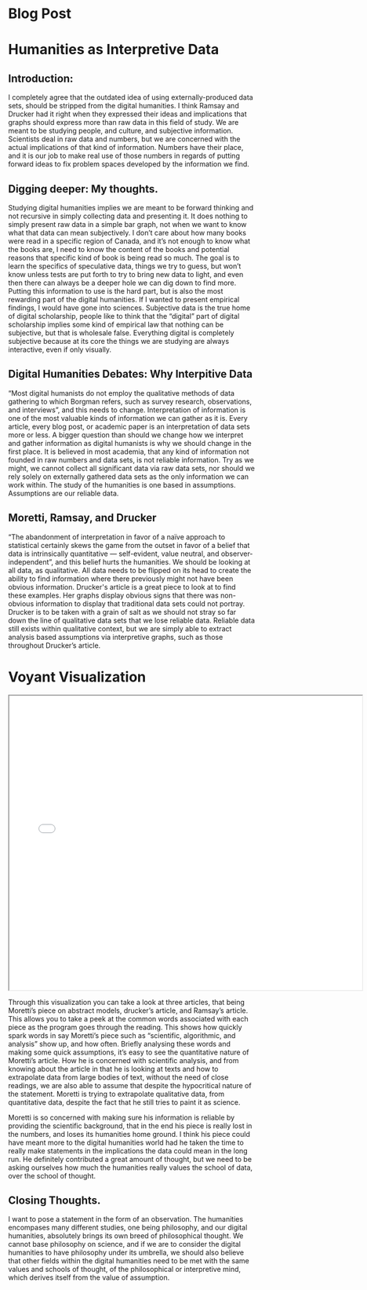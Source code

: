 # Blog Post

# Humanities as Interpretive Data

## Introduction:
I completely agree that the outdated idea of using externally-produced data sets, should be stripped from the digital humanities. I think Ramsay and Drucker had it right when they expressed their ideas and implications that graphs should express more than raw data in this field of study. We are meant to be studying people, and culture, and subjective information. Scientists deal in raw data and numbers, but we are concerned with the actual implications of that kind of information. Numbers have their place, and it is our job to make real use of those numbers in regards of putting forward ideas to fix problem spaces developed by the information we find.

## Digging deeper: My thoughts.
Studying digital humanities implies we are meant to be forward thinking and not recursive in simply collecting data and presenting it. It does nothing to simply present raw data in a simple bar graph, not when we want to know what that data can mean subjectively. I don’t care about how many books were read in a specific region of Canada, and it’s not enough to know what the books are, I need to know the content of the books and potential reasons that specific kind of book is being read so much. The goal is to learn the specifics of speculative data, things we try to guess, but won’t know unless tests are put forth to try to bring new data to light, and even then there can always be a deeper hole we can dig down to find more. Putting this information to use is the hard part, but is also the most rewarding part of the digital humanities. If I wanted to present empirical findings, I would have gone into sciences. Subjective data is the true home of digital scholarship, people like to think that the “digital” part of digital scholarship implies some kind of empirical law that nothing can be subjective, but that is wholesale false. Everything digital is completely subjective because at its core the things we are studying are always interactive, even if only visually.

## Digital Humanities Debates: Why Interpitive Data

“Most digital humanists do not employ the qualitative methods of data gathering to which Borgman refers, such as survey research, observations, and interviews”, and this needs to change. Interpretation of information is one of the most valuable kinds of information we can gather as it is. Every article, every blog post, or academic paper is an interpretation of data sets more or less. A bigger question than should we change how we interpret and gather information as digital humanists is why we should change in the first place. It is believed in most academia, that any kind of information not founded in raw numbers and data sets, is not reliable information. Try as we might, we cannot collect all significant data via raw data sets, nor should we rely solely on externally gathered data sets as the only information we can work within. The study of the humanities is one based in assumptions. Assumptions are our reliable data.

## Moretti, Ramsay, and Drucker

“The abandonment of interpretation in favor of a naïve approach to statistical certainly skews the game from the outset in favor of a belief that data is intrinsically quantitative — self-evident, value neutral, and observer-independent”, and this belief hurts the humanities. We should be looking at all data, as qualitative. All data needs to be flipped on its head to create the ability to find information where there previously might not have been obvious information. Drucker's article is a great piece to look at to find these examples. Her graphs display obvious signs that there was non-obvious information to display that traditional data sets could not portray. Drucker is to be taken with a grain of salt as we should not stray so far down the line of qualitative data sets that we lose reliable data. Reliable data still exists within qualitative context, but we are simply able to extract analysis based assumptions via interpretive graphs, such as those throughout Drucker’s article.

# Voyant Visualization

<!--	Exported from Voyant Tools (voyant-tools.org).
The iframe src attribute below uses a relative protocol to better function with both
http and https sites, but if you're embedding this into a local web page (file protocol)
you should add an explicit protocol (https if you're using voyant-tools.org, otherwise
it depends on this server.
Feel free to change the height and width values or other styling below: -->
<iframe style='width: 720px; height: 600px;' src='//voyant-tools.org/tool/Bubbles/?view=Trends&docIndex=2&speed=60&corpus=21d23fee4ac7ad02ebfbdcbcba3ce54f'></iframe>

Through this visualization you can take a look at three articles, that being Moretti’s piece on abstract models, drucker’s article, and Ramsay’s article. This allows you to take a peek at the common words associated with each piece as the program goes through the reading. This shows how quickly spark words in say Moretti’s piece such as “scientific, algorithmic, and analysis” show up, and how often. Briefly analysing these words and making some quick assumptions, it’s easy to see the quantitative nature of Moretti’s article. How he is concerned with scientific analysis, and from knowing about the article in that he is looking at texts and how to extrapolate data from large bodies of text, without the need of close readings, we are also able to assume that despite the hypocritical nature of the statement. Moretti is trying to extrapolate qualitative data, from quantitative data, despite the fact that he still tries to paint it as science.

Moretti is so concerned with making sure his information is reliable by providing the scientific background, that in the end his piece is really lost in the numbers, and loses its humanities home ground. I think his piece could have meant more to the digital humanities world had he taken the time to really make statements in the implications the data could mean in the long run. He definitely contributed a great amount of thought, but we need to be asking ourselves how much the humanities really values the school of data, over the school of thought.

## Closing Thoughts.

I want to pose a statement in the form of an observation. The humanities encompases many different studies, one being philosophy, and our digital humanities, absolutely brings its own breed of philosophical thought. We cannot base philosophy on science, and if we are to consider the digital humanities to have philosophy under its umbrella, we should also believe that other fields within the digital humanities need to be met with the same values and schools of thought, of the philosophical or interpretive mind, which derives itself from the value of assumption.
